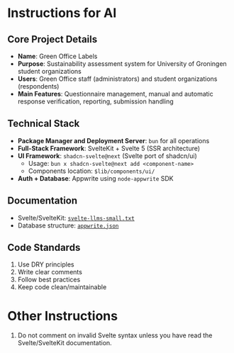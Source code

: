 # Instructions for AI

## Core Project Details

- **Name**: Green Office Labels
- **Purpose**: Sustainability assessment system for University of Groningen student organizations
- **Users**: Green Office staff (administrators) and student organizations (respondents)
- **Main Features**: Questionnaire management, manual and automatic response verification, reporting, submission handling

## Technical Stack

- **Package Manager and Deployment Server**: `bun` for all operations
- **Full-Stack Framework**: SvelteKit + Svelte 5 (SSR architecture)
- **UI Framework**: `shadcn-svelte@next` (Svelte port of shadcn/ui)
  - Usage: `bun x shadcn-svelte@next add <component-name>`
  - Components location: `$lib/components/ui/`
- **Auth + Database**: Appwrite using `node-appwrite` SDK

## Documentation

- Svelte/SvelteKit: [`svelte-llms-small.txt`](../svelte-llms-small.txt)
- Database structure: [`appwrite.json`](../appwrite.json)

## Code Standards

1. Use DRY principles
2. Write clear comments
3. Follow best practices
4. Keep code clean/maintainable

# Other Instructions

1. Do not comment on invalid Svelte syntax unless you have read the Svelte/SvelteKit documentation.
